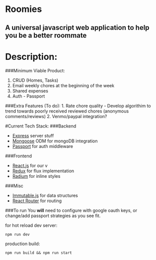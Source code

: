 # Roomies
## A universal javascript web application to help you be a better roommate

# Description:

###Minimum Viable Product:
1. CRUD (Homes, Tasks)
2. Email weekly chores at the beginning of the week
3. Shared expenses
4. Auth - Passport

###Extra Features (To do):
    1. Rate chore quality - Develop algorithim to trend towards poorly received 
       reviewed chores (anonymous comments/reviews)
    2. Venmo/paypal integration?
        
#Current Tech Stack:
###Backend
- [Express](http://expressjs.com/) server stuff
- [Mongoose](http://mongoosejs.com/) ODM for mongoDB integration
- [Passport](http://passportjs.org/) for auth middleware

###Frontend
- [React.js](http://facebook.github.io/react/) for our v
- [Redux](https://github.com/rackt/redux) for flux implementation
- [Radium](http://projects.formidablelabs.com/radium/) for inline styles

###Misc
- [Immutable.js](https://facebook.github.io/immutable-js/) for data structures
- [React Router](https://github.com/rackt/react-router) for routing

###To run
You **will** need to configure with google oauth keys, or change/add passport strategies as you see fit.

for hot reload dev server:

    npm run dev

production build:

    npm run build && npm run start
